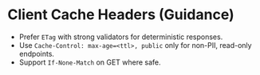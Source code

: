 # Client Cache Headers (Guidance)
- Prefer `ETag` with strong validators for deterministic responses.
- Use `Cache-Control: max-age=<ttl>, public` only for non-PII, read-only endpoints.
- Support `If-None-Match` on GET where safe.
